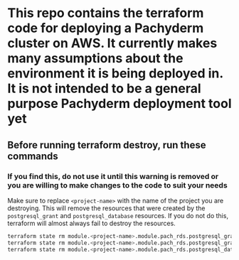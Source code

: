 # This repo contains the terraform code for deploying a Pachyderm cluster on AWS. It currently makes many assumptions about the environment it is being deployed in. It is not intended to be a general purpose Pachyderm deployment tool yet

## Before running terraform destroy, run these commands

### If you find this, do not use it until this warning is removed or you are willing to make changes to the code to suit your needs

Make sure to replace `<project-name>` with the name of the project you are destroying. This will remove the resources that were created by the `postgresql_grant` and `postgresql_database` resources. If you do not do this, terraform will almost always fail to destroy the resources.

```bash
terraform state rm module.<project-name>.module.pach_rds.postgresql_grant.full_crud_pachyderm
terraform state rm module.<project-name>.module.pach_rds.postgresql_grant.full_crud_dex
terraform state rm module.<project-name>.module.pach_rds.postgresql_database.dex
```
